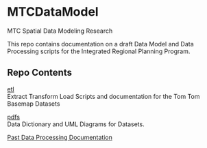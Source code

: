 # MTCDataModel
MTC Spatial Data Modeling Research  

This repo contains documentation on a draft Data Model and Data Processing scripts for the Integrated Regional Planning Program.  

## Repo Contents
[etl](https://github.com/BayAreaMetro/MTCDataModel/tree/master/petl)  
Extract Transform Load Scripts and documentation for the Tom Tom Basemap Datasets  

[pdfs](https://github.com/BayAreaMetro/MTCDataModel/tree/master/pdfs)  
Data Dictionary and UML Diagrams for Datasets.  

[Past Data Processing Documentation](https://github.com/BayAreaMetro/MTCDataModel/tree/master/pdfs)  
